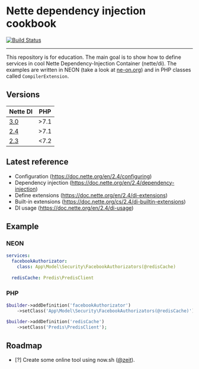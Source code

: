 # Nette dependency injection cookbook

[![Build Status](https://img.shields.io/travis/planette/cookbook-dependency-injection.svg?style=flat-square)](https://travis-ci.org/planette/cookbook-dependency-injection)

----

This repository is for education. The main goal is to show how to define services in cool Nette Dependency-Injection Container (nette/di).
The examples are written in NEON (take a look at [ne-on.org](https://ne-on.org)) and in PHP classes called `CompilerExtension`.

## Versions

| Nette DI |  PHP |
|-------|------|
| [3.0](3.0) | >7.1 |
| [2.4](2.4) | >7.1 |
| [2.3](2.3) | <7.2 |

## Latest reference

* Configuration (https://doc.nette.org/en/2.4/configuring)
* Dependency injection (https://doc.nette.org/en/2.4/dependency-injection)
* Define extensions (https://doc.nette.org/en/2.4/di-extensions)
* Built-in extensions (https://doc.nette.org/cs/2.4/di-builtin-extensions)
* DI usage (https://doc.nette.org/en/2.4/di-usage)

## Example

### NEON

```yaml
services:
  facebookAuthorizator: 
    class: App\Model\Security\FacebookAuthorizators(@redisCache)
    
  redisCache: Predis\PredisClient
```

### PHP

```php
$builder->addDefinition('facebookAuthorizator')
    ->setClass('App\Model\Security\FacebookAuthorizators(@redisCache)');

$builder->addDefinition('redisCache')
    ->setClass('Predis\PredisClient');
```

## Roadmap

- [?] Create some online tool using now.sh ([@zeit](https://github.com/zeit)).
